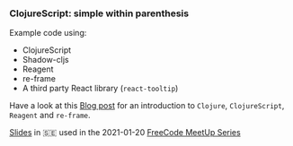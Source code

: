 ### ClojureScript: simple within parenthesis

Example code using:
* ClojureScript
* Shadow-cljs
* Reagent
* re-frame
* A third party React library (`react-tooltip`)

Have a look at this [Blog post](https://davidvujic.blogspot.com/2021/01/simple-within-parentheses.html) 
for an introduction to `Clojure`, `ClojureScript`, `Reagent` and `re-frame`.


[Slides](https://docs.google.com/presentation/d/1UoB09b2sT3RrZ8L6-ZN9sRGQ8WTnzvI32-M7IXJsEtE/edit?usp=sharing) in :sweden: used in the 2021-01-20 [FreeCode MeetUp Series](https://freecode-meetup-series.confetti.events)
